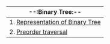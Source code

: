 | --:Binary Tree:--  |
|------------------------------|
| 1. [Representation of Binary Tree](https://github.com/Abrahul-107/DSA_CHALLENGE/blob/main/Tree/01_representation.cpp)|
| 2. [Preorder traversal ](https://github.com/Abrahul-107/DSA_CHALLENGE/blob/main/Tree/02_preorderTraversal.cpp) |

